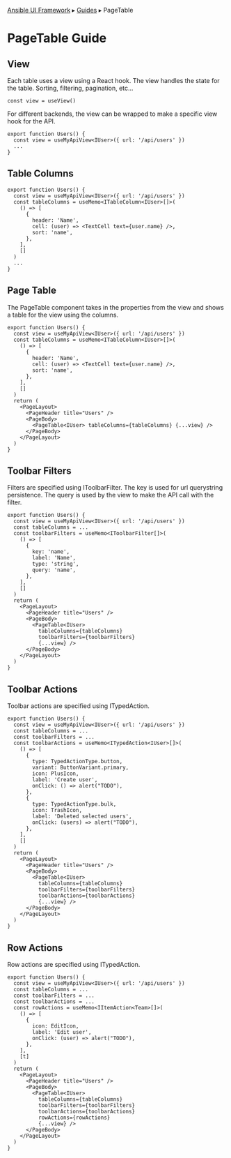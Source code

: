 [Ansible UI Framework](Framework.md) ▸ [Guides](Guides.md) ▸ PageTable

# PageTable Guide

## View

Each table uses a view using a React hook. The view handles the state for the table. Sorting, filtering, pagination, etc...

```tsx
const view = useView()
```

For different backends, the view can be wrapped to make a specific view hook for the API.

```tsx
export function Users() {
  const view = useMyApiView<IUser>({ url: '/api/users' })
  ...
}
```

## Table Columns

```tsx
export function Users() {
  const view = useMyApiView<IUser>({ url: '/api/users' })
  const tableColumns = useMemo<ITableColumn<IUser>[]>(
    () => [
      {
        header: 'Name',
        cell: (user) => <TextCell text={user.name} />,
        sort: 'name',
      },
    ],
    []
  )
  ...
}
```

## Page Table

The PageTable component takes in the properties from the view and shows a table for the view using the columns.

```tsx
export function Users() {
  const view = useMyApiView<IUser>({ url: '/api/users' })
  const tableColumns = useMemo<ITableColumn<IUser>[]>(
    () => [
      {
        header: 'Name',
        cell: (user) => <TextCell text={user.name} />,
        sort: 'name',
      },
    ],
    []
  )
  return (
    <PageLayout>
      <PageHeader title="Users" />
      <PageBody>
        <PageTable<IUser> tableColumns={tableColumns} {...view} />
      </PageBody>
    </PageLayout>
  )
}
```

## Toolbar Filters

Filters are specified using IToolbarFilter. The key is used for url querystring persistence. The query is used by the view to make the API call with the filter.

```tsx
export function Users() {
  const view = useMyApiView<IUser>({ url: '/api/users' })
  const tableColumns = ...
  const toolbarFilters = useMemo<IToolbarFilter[]>(
    () => [
      {
        key: 'name',
        label: 'Name',
        type: 'string',
        query: 'name',
      },
    ],
    []
  )
  return (
    <PageLayout>
      <PageHeader title="Users" />
      <PageBody>
        <PageTable<IUser>
          tableColumns={tableColumns}
          toolbarFilters={toolbarFilters}
          {...view} />
      </PageBody>
    </PageLayout>
  )
}
```

## Toolbar Actions

Toolbar actions are specified using ITypedAction.

```tsx
export function Users() {
  const view = useMyApiView<IUser>({ url: '/api/users' })
  const tableColumns = ...
  const toolbarFilters = ...
  const toolbarActions = useMemo<ITypedAction<IUser>[]>(
    () => [
      {
        type: TypedActionType.button,
        variant: ButtonVariant.primary,
        icon: PlusIcon,
        label: 'Create user',
        onClick: () => alert("TODO"),
      },
      {
        type: TypedActionType.bulk,
        icon: TrashIcon,
        label: 'Deleted selected users',
        onClick: (users) => alert("TODO"),
      },
    ],
    []
  )
  return (
    <PageLayout>
      <PageHeader title="Users" />
      <PageBody>
        <PageTable<IUser>
          tableColumns={tableColumns}
          toolbarFilters={toolbarFilters}
          toolbarActions={toolbarActions}
          {...view} />
      </PageBody>
    </PageLayout>
  )
}
```

## Row Actions

Row actions are specified using ITypedAction.

```tsx
export function Users() {
  const view = useMyApiView<IUser>({ url: '/api/users' })
  const tableColumns = ...
  const toolbarFilters = ...
  const toolbarActions = ...
  const rowActions = useMemo<IItemAction<Team>[]>(
    () => [
      {
        icon: EditIcon,
        label: 'Edit user',
        onClick: (user) => alert("TODO"),
      },
    ],
    [t]
  )
  return (
    <PageLayout>
      <PageHeader title="Users" />
      <PageBody>
        <PageTable<IUser>
          tableColumns={tableColumns}
          toolbarFilters={toolbarFilters}
          toolbarActions={toolbarActions}
          rowActions={rowActions}
          {...view} />
      </PageBody>
    </PageLayout>
  )
}
```
